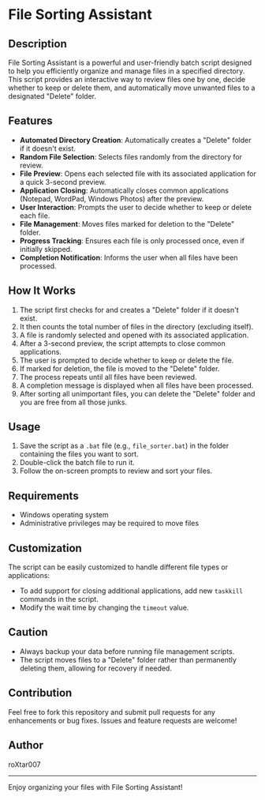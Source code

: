 # File Sorting Assistant

## Description

File Sorting Assistant is a powerful and user-friendly batch script designed to help you efficiently organize and manage files in a specified directory. This script provides an interactive way to review files one by one, decide whether to keep or delete them, and automatically move unwanted files to a designated "Delete" folder.

## Features

- **Automated Directory Creation**: Automatically creates a "Delete" folder if it doesn't exist.
- **Random File Selection**: Selects files randomly from the directory for review.
- **File Preview**: Opens each selected file with its associated application for a quick 3-second preview.
- **Application Closing**: Automatically closes common applications (Notepad, WordPad, Windows Photos) after the preview.
- **User Interaction**: Prompts the user to decide whether to keep or delete each file.
- **File Management**: Moves files marked for deletion to the "Delete" folder.
- **Progress Tracking**: Ensures each file is only processed once, even if initially skipped.
- **Completion Notification**: Informs the user when all files have been processed.

## How It Works

1. The script first checks for and creates a "Delete" folder if it doesn't exist.
2. It then counts the total number of files in the directory (excluding itself).
3. A file is randomly selected and opened with its associated application.
4. After a 3-second preview, the script attempts to close common applications.
5. The user is prompted to decide whether to keep or delete the file.
6. If marked for deletion, the file is moved to the "Delete" folder.
7. The process repeats until all files have been reviewed.
8. A completion message is displayed when all files have been processed.
9. After sorting all unimportant files, you can delete the "Delete" folder and you are free from all those junks.

## Usage

1. Save the script as a `.bat` file (e.g., `file_sorter.bat`) in the folder containing the files you want to sort.
2. Double-click the batch file to run it.
3. Follow the on-screen prompts to review and sort your files.

## Requirements

- Windows operating system
- Administrative privileges may be required to move files

## Customization

The script can be easily customized to handle different file types or applications:

- To add support for closing additional applications, add new `taskkill` commands in the script.
- Modify the wait time by changing the `timeout` value.

## Caution

- Always backup your data before running file management scripts.
- The script moves files to a "Delete" folder rather than permanently deleting them, allowing for recovery if needed.

## Contribution

Feel free to fork this repository and submit pull requests for any enhancements or bug fixes. Issues and feature requests are welcome!


## Author

roXtar007

---

Enjoy organizing your files with File Sorting Assistant!
